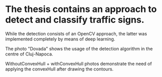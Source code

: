 # The thesis contains an approach to detect and classify traffic signs.
 While the detection consists of an OpenCV approach, the latter was implemented completely by means of deep learning.

 The photo "Dovada" shows the usage of the detection algorithm in the centre of Cluj-Napoca.
 
 WithoutConvexHull + withConvexHull photos demonstrate the need of applying the convexHull after drawing the contours.
